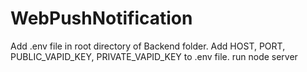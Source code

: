 # WebPushNotification

Add .env file in root directory of Backend folder.
Add HOST, PORT, PUBLIC_VAPID_KEY, PRIVATE_VAPID_KEY to .env file.
run node server
